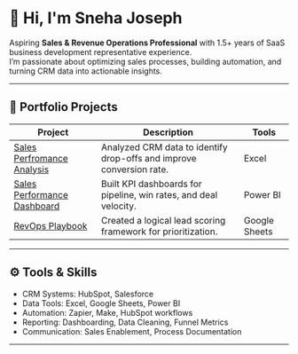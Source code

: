 # 👋 Hi, I'm Sneha Joseph  
Aspiring **Sales & Revenue Operations Professional** with 1.5+ years of SaaS business development representative experience.  
I’m passionate about optimizing sales processes, building automation, and turning CRM data into actionable insights.

---

## 💼 Portfolio Projects

| Project | Description | Tools |
|----------|--------------|-------|
| [Sales Perfromance Analysis](./sales-performance-analysis) | Analyzed CRM data to identify drop-offs and improve conversion rate. | Excel |
| [Sales Performance Dashboard](./sales-performance-dashboard) | Built KPI dashboards for pipeline, win rates, and deal velocity. | Power BI |
| [RevOps Playbook](RevOps-playbook) | Created a logical lead scoring framework for prioritization. | Google Sheets |

---

## ⚙️ Tools & Skills
- CRM Systems: HubSpot, Salesforce 
- Data Tools: Excel, Google Sheets, Power BI
- Automation: Zapier, Make, HubSpot workflows
- Reporting: Dashboarding, Data Cleaning, Funnel Metrics
- Communication: Sales Enablement, Process Documentation

---



